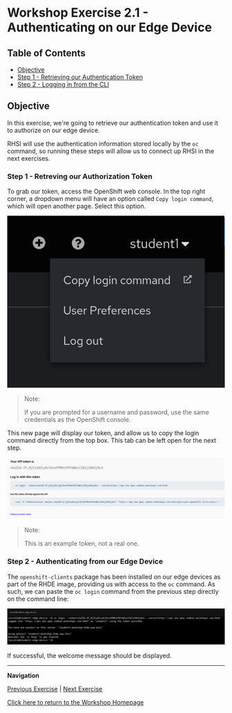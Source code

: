 # Workshop Exercise 2.1 - Authenticating on our Edge Device

## Table of Contents

* [Objective](#objective)
* [Step 1 - Retrieving our Authentication Token](#step-1---retreving-our-authorization-token)
* [Step 2 - Logging in from the CLI](#step-2---authenticating-from-our-edge-device)

## Objective

In this exercise, we're going to retrieve our authentication token and use it to authorize on our edge device.

RHSI will use the authentication information stored locally by the `oc` command, so running these steps will allow us to connect up RHSI in the next exercises.

### Step 1 - Retreving our Authorization Token

To grab our token, access the OpenShift web console. In the top right corner, a dropdown menu will have an option called `Copy login command`, which will open another page. Select this option.

![Copy Login Command](../images/copy-login-command.png)

> Note:
>
> If you are prompted for a username and password, use the same credentials as the OpenShift console.

This new page will display our token, and allow us to copy the login command directly from the top box. This tab can be left open for the next step.

![OCP Token](../images/ocp-token.png)

> Note:
>
> This is an example token, not a real one.

### Step 2 - Authenticating from our Edge Device

The `openshift-clients` package has been installed on our edge devices as part of the RHDE image, providing us with access to the `oc` command. As such, we can paste the `oc login` command from the previous step directly on the command line:

![OC Login](../images/oc-login.png)

If successful, the welcome message should be displayed.

---
**Navigation**

[Previous Exercise](../1.9-rhsi-intro/) | [Next Exercise](../2.2-copy-rhsi-router-image/)

[Click here to return to the Workshop Homepage](../README.md)
